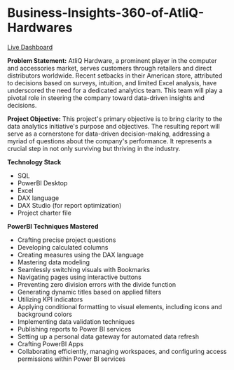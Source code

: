 # Business-Insights-360-of-AtliQ-Hardwares

[Live Dashboard](https://app.powerbi.com/view?r=eyJrIjoiOWQwMzQ5NzctOGE1MC00OGYxLWI0YWQtZGJiMDQzYzgwZDI4IiwidCI6ImM2ZTU0OWIzLTVmNDUtNDAzMi1hYWU5LWQ0MjQ0ZGM1YjJjNCJ9)

**Problem Statement:** AtliQ Hardware, a prominent player in the computer and accessories market, serves customers through retailers and direct distributors worldwide. Recent setbacks in their American store, attributed to decisions based on surveys, intuition, and limited Excel analysis, have underscored the need for a dedicated analytics team. This team will play a pivotal role in steering the company toward data-driven insights and decisions.

**Project Objective:** This project's primary objective is to bring clarity to the data analytics initiative's purpose and objectives. The resulting report will serve as a cornerstone for data-driven decision-making, addressing a myriad of questions about the company's performance. It represents a crucial step in not only surviving but thriving in the industry.

**Technology Stack**
*	SQL<br/>
*	PowerBI Desktop<br/>
*	Excel<br/>
*	DAX language<br/>
*	DAX Studio (for report optimization)<br/>
*	Project charter file<br/>

**PowerBI Techniques Mastered**
*	Crafting precise project questions<br/>
*	Developing calculated columns<br/>
*	Creating measures using the DAX language<br/>
*	Mastering data modeling<br/>
*	Seamlessly switching visuals with Bookmarks<br/>
*	Navigating pages using interactive buttons<br/>
*	Preventing zero division errors with the divide function<br/>
*	Generating dynamic titles based on applied filters<br/>
*	Utilizing KPI indicators<br/>
*	Applying conditional formatting to visual elements, including icons and background colors<br/>
*	Implementing data validation techniques<br/>
*	Publishing reports to Power BI services<br/>
*	Setting up a personal data gateway for automated data refresh<br/>
*	Crafting PowerBI Apps<br/>
*	Collaborating efficiently, managing workspaces, and configuring access permissions within Power BI services<br/>



